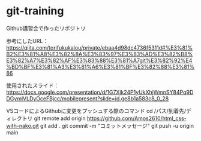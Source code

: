 # git-training
Github講習会で作ったリポジトリ

参考にしたURL：
https://qiita.com/torifukukaiou/private/ebaa4d98dc4736f5311d#%E3%81%B2%E3%81%A8%E3%82%8A%E3%83%97%E3%83%AD%E3%82%B8%E3%82%A7%E3%82%AF%E3%83%88%E3%81%A7git%E3%82%92%E4%BD%BF%E3%81%A3%E3%81%A6%E3%81%BF%E3%82%88%E3%81%86

使用されたスライド：
https://docs.google.com/presentation/d/1G7Xjk24P1yUkXhjWmnSY84Pq9DDGymlVLDyOceFBjcc/mobilepresent?slide=id.ge8b1a583c8_0_28


VSコードによるGithubに変更をプッシュする際のコマンド
cd /パス/到着先/ディレクトリ
git remote add origin https://github.com/Amos2610/html_css-with-nako.git
git add .
git commit -m "コミットメッセージ"
git push -u origin main
